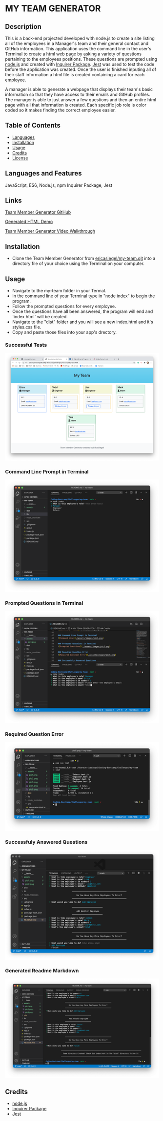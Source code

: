 # MY TEAM GENERATOR

## Description 

This is a back-end projected developed with node.js to create a site listing all of the employees in a Manager's team and their general contact and GitHub information. This application uses the command line in the user's Terminal to create a html web page by asking a variety of questions pertaining to the employees positions. These questions are prompted using [node.js](https://nodejs.org/en/) and created with [Inquirer Package](https://www.npmjs.com/package/inquirer). [Jest](https://jestjs.io/docs/en/getting-started) was used to test the code before the application was created. Once the user is finished inputing all of their staff information a html file is created containing a card for each employee. 

A manager is able to generate a webpage that displays their team's basic information so that they have access to their emails and GitHub profiles. The manager is able to just answer a few questions and then an entire html page with all that information is created. Each specific job role is color coded so it makes finding the correct employee easier. 

## Table of Contents

* [Languages](#languages)
* [Installation](#installation)
* [Usage](#usage)
* [Credits](#credits)
* [License](#license)

## Languages and Features

JavaScript, ES6, Node.js, npm Inquirer Package, Jest


## Links

[Team Member Generator GitHub](https://github.com/ericasiegel/my-team.git)

[Generated HTML Demo](./dist/index.html)

[Team Member Generator Video Walkthrough](link)

## Installation

- Clone the Team Member Generator from [ericasiegel/my-team.git](https://github.com/ericasiegel/my-team.git) into a directory file of your choice using the Terminal on your computer.


## Usage 

- Navigate to the my-team folder in your Termal.
- In the command line of your Terminal type in "node index" to begin the program.
- Follow the prompted questions for every employee.
- Once the questions have all been answered, the program will end and 'index.html' will be created. 
- Navigate to the "dist" folder and you will see a new index.html and it's styles.css file.
- Copy and paste those files into your app's drectory.

### Successful Tests
![successful tests](./assets/images/pic5.png)

### Command Line Prompt in Terminal
![Command Line](./assets/images/pic1.png)

### Prompted Questions in Terminal
![Prompted Questions](./assets/images/pic2.png)

### Required Question Error
![Required Question Error](./assets/images/pic6.png)

### Successfuly Answered Questions
![Question Success](./assets/images/pic3.png)

### Generated Readme Markdown
![Generated index.html](./assets/images/pic4.png)




## Credits

- [node.js](https://nodejs.org/en/)
- [Inquirer Package](https://www.npmjs.com/package/inquirer)
- [Jest](https://jestjs.io/docs/en/getting-started)


